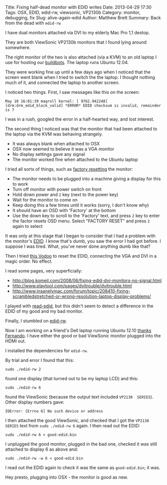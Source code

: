 Title: Fixing half-dead monitor with EDID writes
Date: 2013-04-29 17:30
Tags: OSX, EDID, edid-rw, viewsonic, VP2130b
Category: monitor, debugging, fix
Slug: alive-again-edid
Author: Matthew Brett
Summary: Back from the dead with `edid-rw`

I have dual monitors attached via DVI to my elderly Mac Pro 1,1 destop.

They are both ViewSonic VP2130b monitors that I found lying around somewhere.

The right monitor of the two is also attached (via a KVM) to an old laptop I
use for hosting our [buildbots](http://nipy.bic.berkeley.edu/builders).  The
laptop runs Ubuntu 12.04.

They were working fine up until a few days ago when I noticed that the screen
went blank when I tried to switch the the laptop.  I thought nothing much of
it, and connected the laptop to another screen.

I noticed two things.  First, I saw messages like this on the screen:

    May 10 16:01:39 maqroll kernel: [ 9762.942248] [drm:drm_edid_block_valid] *ERROR* EDID checksum is invalid, remainder is 7

I was in a rush, googled the error in a half-hearted way, and lost interest.

The second thing I noticed was that the monitor that had been attached to the
laptop via the KVM was behaving strangely.

* It was always blank when attached to OSX
* OSX now seemed to believe it was a VGA monitor
* No display settings gave any signal
* The monitor worked fine when attached to the Ubuntu laptop

I tried all sorts of things, such as [factory
resetting](http://www.flickr.com/photos/14723666@N03/5554138009/in/set-72157626336780968)
the monitor:

* The monitor needs to be plugged into a machine giving a display for this to
  work
* Turn off monitor with power switch on front
* Hold down power and `2` key (next to the power key)
* Wait for the monitor to come on
* Keep doing this a few times until it works (sorry, I don't know why)
* It should have an OSD with 'Factory' at the bottom
* Use the down key to scroll to the 'Factory' text, and press `2` key to enter
  the factor resets OSD menu.  Select "FACTORY RESET" and press `2` again to
  select

It was only at this stage that I began to consider that I had a problem with
the monitor's [EDID](http://en.wikipedia.org/wiki/EDID).  I know that's dumb,
you saw the error I had got before.  I suppose I was tired.  What, you've never
done anything dumb like that?

Then I tried [this
Vodoo](http://www.tablix.org/~avian/blog/archives/2010/06/the_curious_case_of_viewsonic_s_edid)
to reset the EDID, connecting the VGA and DVI in a magic order.  No effect.

I read some pages, very superficially:

* <http://blog.komeil.com/2008/06/fixing-edid-dvi-monitors-no-signal.html>
* <http://www.playtool.com/pages/dvitrouble/dvitrouble.html>
* <http://www.insanelymac.com/forum/topic/208410-fixing-scrambledstretched-or-wrong-resolution-laptop-display-problems/>

I played with [read-edid](http://www.polypux.org/projects/read-edid/), but this
didn't seem to detect a difference in the EDID of my good and my bad monitor.

Finally, I stumbled on [edid-rw](https://github.com/bulletmark/edid-rw).

Now I am working on a friend's Dell laptop running Ubuntu 12.10 [thanks
Fernando](http://fperez.org).  I have either the good or bad ViewSonic monitor
plugged into the HDMI out.

I installed the dependencies for `edid-rw`.

By trial and error I found that this:

    sudo ./edid-rw 2

found one display (that turned out to be my laptop LCD) and this:

    sudo ./edid-rw 6

found the ViewSonic (because the output text included `VP2130  SERIES`).  Other
display numbers gave:

    IOError: [Errno 6] No such device or address

I then attached the good ViewSonic, and checked that I got the `VP2130  SERIES`
text from ``sudo ./edid-rw 6`` again.  I then read out the EDID:

    sudo ./edid-rw 6 > good-edid.bin

I unplugged the good monitor, plugged in the bad one, checked it was still
attached to display 6 as above and:

    sudo ./edid-rw -w 6 < good-edid.bin

I read out the EDID again to check it was the same as ``good-edid.bin``; it
was.

Hey presto, plugging into OSX - the monitor is good as new.

<!--- vim:ft=markdown -->
